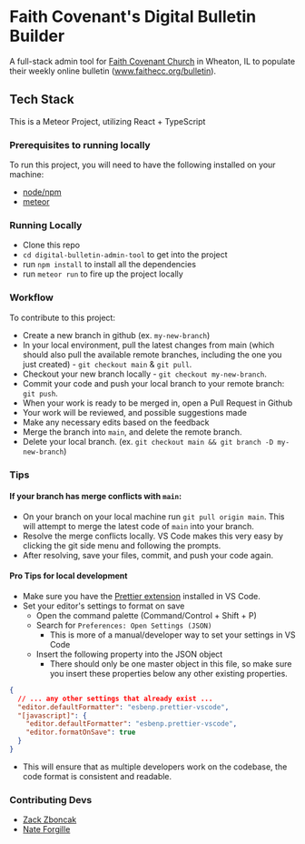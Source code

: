 # Faith Covenant's Digital Bulletin Builder

A full-stack admin tool for [Faith Covenant Church](www.faithecc.org) in Wheaton, IL to populate their weekly online bulletin (www.faithecc.org/bulletin).

## Tech Stack

This is a Meteor Project, utilizing React + TypeScript

### Prerequisites to running locally

To run this project, you will need to have the following installed on your machine:

- [node/npm](https://nodejs.org/en/download/)
- [meteor](https://www.meteor.com/developers/install)

### Running Locally

- Clone this repo
- `cd digital-bulletin-admin-tool` to get into the project
- run `npm install` to install all the dependencies
- run `meteor run` to fire up the project locally

### Workflow

To contribute to this project:

- Create a new branch in github (ex. `my-new-branch`)
- In your local environment, pull the latest changes from main (which should also pull the available remote branches, including the one you just created) - `git checkout main` & `git pull`.
- Checkout your new branch locally - `git checkout my-new-branch`.
- Commit your code and push your local branch to your remote branch: `git push`.
- When your work is ready to be merged in, open a Pull Request in Github
- Your work will be reviewed, and possible suggestions made
- Make any necessary edits based on the feedback
- Merge the branch into `main`, and delete the remote branch.
- Delete your local branch. (ex. `git checkout main && git branch -D my-new-branch`)

### Tips

#### If your branch has merge conflicts with `main`:

- On your branch on your local machine run `git pull origin main`. This will attempt to merge the latest code of `main` into your branch.
- Resolve the merge conflicts locally. VS Code makes this very easy by clicking the git side menu and following the prompts.
- After resolving, save your files, commit, and push your code again.

#### Pro Tips for local development

- Make sure you have the [Prettier extension](https://marketplace.visualstudio.com/items?itemName=esbenp.prettier-vscode) installed in VS Code.
- Set your editor's settings to format on save
  - Open the command palette (Command/Control + Shift + P)
  - Search for `Preferences: Open Settings (JSON)`
    - This is more of a manual/developer way to set your settings in VS Code
  - Insert the following property into the JSON object
    - There should only be one master object in this file, so make sure you insert these properties below any other existing properties.

```json
{
  // ... any other settings that already exist ...
  "editor.defaultFormatter": "esbenp.prettier-vscode",
  "[javascript]": {
    "editor.defaultFormatter": "esbenp.prettier-vscode",
    "editor.formatOnSave": true
  }
}
```
  - This will ensure that as multiple developers work on the codebase, the code format is consistent and readable.

### Contributing Devs

- [Zack Zboncak](https://github.com/zzboncak)
- [Nate Forgille](https://github.com/NathanForgille)
